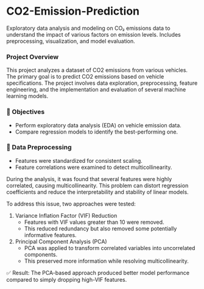 # CO2-Emission-Prediction
Exploratory data analysis and modeling on CO₂ emissions data to understand the impact of various factors on emission levels. Includes preprocessing, visualization, and model evaluation.

### Project Overview
This project analyzes a dataset of CO2 emissions from various vehicles. The primary goal is to predict CO2 emissions based on vehicle specifications. The project involves data exploration, preprocessing, feature engineering, and the implementation and evaluation of several machine learning models.

### 🧭 Objectives
- Perform exploratory data analysis (EDA) on vehicle emission data.
- Compare regression models to identify the best-performing one.

### 🧩 Data Preprocessing
- Features were standardized for consistent scaling.
- Feature correlations were examined to detect multicollinearity.

During the analysis, it was found that several features were highly correlated, causing multicollinearity. This problem can distort regression coefficients and reduce the interpretability and stability of linear models.

To address this issue, two approaches were tested:
1. Variance Inflation Factor (VIF) Reduction
   - Features with VIF values greater than 10 were removed.
   - This reduced redundancy but also removed some potentially informative features.
2. Principal Component Analysis (PCA)
   - PCA was applied to transform correlated variables into uncorrelated components.
   - This preserved more information while resolving multicollinearity.
  
✅ Result:
The PCA-based approach produced better model performance compared to simply dropping high-VIF features.


